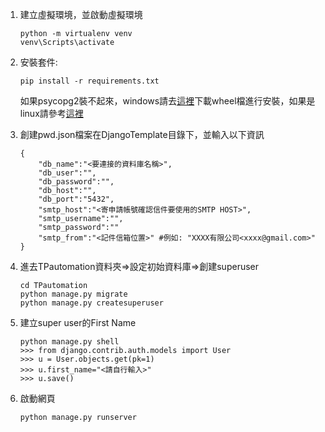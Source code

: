 1. 建立虛擬環境，並啟動虛擬環境
    ```
    python -m virtualenv venv
    venv\Scripts\activate
    ```

2. 安裝套件:
    ```
    pip install -r requirements.txt
    ```
    如果psycopg2裝不起來，windows請去[這裡](https://www.lfd.uci.edu/~gohlke/pythonlibs/)下載wheel檔進行安裝，如果是linux請參考[這裡](http://initd.org/psycopg/docs/install.html)

3. 創建pwd.json檔案在DjangoTemplate目錄下，並輸入以下資訊
    ```
    {
        "db_name":"<要連接的資料庫名稱>",
        "db_user":"",
        "db_password":"",
        "db_host":"",
        "db_port":"5432",
        "smtp_host":"<寄申請帳號確認信件要使用的SMTP HOST>",
        "smtp_username":"",
        "smtp_password":""
        "smtp_from":"<記件信箱位置>" #例如: "XXXX有限公司<xxxx@gmail.com>"
    }
    ```    

4. 進去TPautomation資料夾=>設定初始資料庫=>創建superuser
    ```
    cd TPautomation
    python manage.py migrate
    python manage.py createsuperuser
    ```
5. 建立super user的First Name
    ```
    python manage.py shell
    >>> from django.contrib.auth.models import User
    >>> u = User.objects.get(pk=1)
    >>> u.first_name="<請自行輸入>"
    >>> u.save()
    ```

6. 啟動網頁
    ```
    python manage.py runserver
    ```


